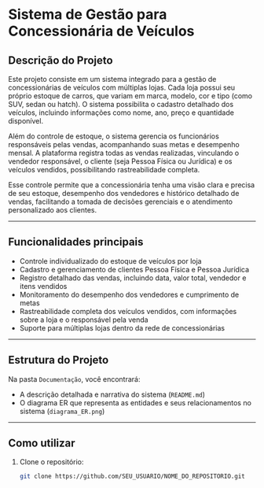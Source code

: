 # Sistema de Gestão para Concessionária de Veículos

## Descrição do Projeto

Este projeto consiste em um sistema integrado para a gestão de concessionárias de veículos com múltiplas lojas. Cada loja possui seu próprio estoque de carros, que variam em marca, modelo, cor e tipo (como SUV, sedan ou hatch). O sistema possibilita o cadastro detalhado dos veículos, incluindo informações como nome, ano, preço e quantidade disponível.

Além do controle de estoque, o sistema gerencia os funcionários responsáveis pelas vendas, acompanhando suas metas e desempenho mensal. A plataforma registra todas as vendas realizadas, vinculando o vendedor responsável, o cliente (seja Pessoa Física ou Jurídica) e os veículos vendidos, possibilitando rastreabilidade completa.

Esse controle permite que a concessionária tenha uma visão clara e precisa de seu estoque, desempenho dos vendedores e histórico detalhado de vendas, facilitando a tomada de decisões gerenciais e o atendimento personalizado aos clientes.

---

## Funcionalidades principais

- Controle individualizado do estoque de veículos por loja  
- Cadastro e gerenciamento de clientes Pessoa Física e Pessoa Jurídica  
- Registro detalhado das vendas, incluindo data, valor total, vendedor e itens vendidos  
- Monitoramento do desempenho dos vendedores e cumprimento de metas  
- Rastreabilidade completa dos veículos vendidos, com informações sobre a loja e o responsável pela venda  
- Suporte para múltiplas lojas dentro da rede de concessionárias  

---

## Estrutura do Projeto

Na pasta `Documentação`, você encontrará:

- A descrição detalhada e narrativa do sistema (`README.md`)  
- O diagrama ER que representa as entidades e seus relacionamentos no sistema (`diagrama_ER.png`)  

---

## Como utilizar

1. Clone o repositório:  
   ```bash
   git clone https://github.com/SEU_USUARIO/NOME_DO_REPOSITORIO.git
